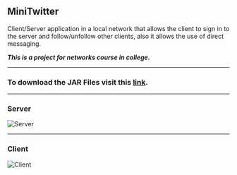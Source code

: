 ## MiniTwitter ##
Client/Server application in a local network that allows the client to sign in to the server and follow/unfollow other clients, also it allows the use of direct messaging.


***This is a project for networks course in college.***

----------
### To download the JAR Files visit this [link](http://projects.kalua.im/MiniTwitter/). ###


----------
### Server ###
![Server](http://projects.kalua.im/MiniTwitter/resources/img/server.png)

----------
### Client ###
![Client](http://projects.kalua.im/MiniTwitter/resources/img/client.png)